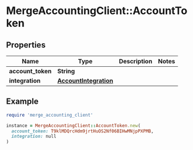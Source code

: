 # MergeAccountingClient::AccountToken

## Properties

| Name | Type | Description | Notes |
| ---- | ---- | ----------- | ----- |
| **account_token** | **String** |  |  |
| **integration** | [**AccountIntegration**](AccountIntegration.md) |  |  |

## Example

```ruby
require 'merge_accounting_client'

instance = MergeAccountingClient::AccountToken.new(
  account_token: T9klMDQrcHdm9jrtHuOS2Nf06BIHwMNjpPXPMB,
  integration: null
)
```


